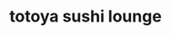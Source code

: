 ---
layout: place
title: "totoya sushi lounge"
permalink: /florida/orlando/totoya-sushi-lounge.html
stateAbbr: FL
stateName: Florida
cityName: Orlando
seo:
  name: "totoya sushi lounge"
  type: Restaurant
  links: null
description: "Looking for sushi in Orlando, Florida? Check out totoya sushi lounge for a delightful Japanese dining experience. Enjoy a variety of sushi and other dishes i..."
place_id: ChIJZyZhD9l754gR0TD-1pgDNYQ
photos:
  - name: >-
      places/ChIJZyZhD9l754gR0TD-1pgDNYQ/photos/AeeoHcI1WFEpxN1VmrlCExz4vASBY8fZff23I82TBlrkGbFuU1wcxCQXW8iAocvwPjz7G2DuRi32GtHdh-XVbSJUv0lXRdl0o5UefWK0JTbu2SPfR8J5L2WOIB5-uetSqhqOM9Jtk_yMKB23xoi3p4csJEb88ZSpaKdDpRy9OUpZjEU8dpgb0hDmNWhXhuEqSp0zE03gwm-y30vDYe_GwQasAbz29INdhC-Op8SfmRnL1yGaTqxed8FLlTNUPqMEfryP9Qlw0Et0bIK4acpL5zruBJBQv5jOTits4WLSHZobzE21jQ
    widthPx: 1440
    heightPx: 811
    authorAttributions:
      - displayName: totoya sushi lounge
        uri: https://maps.google.com/maps/contrib/109464634206100746917
        photoUri: >-
          https://lh3.googleusercontent.com/a-/ALV-UjVpG8QBzVt6g8CfQ3X4p-p5a_DbhfF-QDHSYLsiY24e2PNp5yDF=s100-p-k-no-mo
    flagContentUri: >-
      https://www.google.com/local/imagery/report/?cb_client=maps_api_places.places_api&image_key=!1e10!2sAF1QipOU9YLIZRJqg3dbBuQc_5PyAbU6IypVnSSFZHyW&hl=en-US
    googleMapsUri: >-
      https://www.google.com/maps/place//data=!3m4!1e2!3m2!1sAF1QipOU9YLIZRJqg3dbBuQc_5PyAbU6IypVnSSFZHyW!2e10!4m2!3m1!1s0x88e77bd90f612667:0x84350398d6fe30d1
  - name: >-
      places/ChIJZyZhD9l754gR0TD-1pgDNYQ/photos/AeeoHcKnAy7x-A8GOQG4iZw4-7BSDptWG9VblqthQlOEzV_x_oEvA7pQlr229_fF5s48QiikJAc87P-txVTi6euo3L88HMpMM5kIwjbdjcEt_WWpMbCx6QjqJ2UPStsqizC68MQxGzOjI9e9mqA1IJUKRAJWyXe6VFSOgjHUQ-Wie7GcfmyY7Rkxm-gsf__blc2z3bnas9Evu91i_jo5F0DwJlV9WIIDDu7nBYHl2LnvfTT_U5g-ZG3l-gDNE7bC_fES8Xgk0yVcF0qwowevCWxL1kvW4TGdM7EnByVp2D-kFvNf-w
    widthPx: 828
    heightPx: 466
    authorAttributions:
      - displayName: totoya sushi lounge
        uri: https://maps.google.com/maps/contrib/109464634206100746917
        photoUri: >-
          https://lh3.googleusercontent.com/a-/ALV-UjVpG8QBzVt6g8CfQ3X4p-p5a_DbhfF-QDHSYLsiY24e2PNp5yDF=s100-p-k-no-mo
    flagContentUri: >-
      https://www.google.com/local/imagery/report/?cb_client=maps_api_places.places_api&image_key=!1e10!2sAF1QipOLVNWwoqczEmOxS_egYYnLxBcXNwssZk-BOSdZ&hl=en-US
    googleMapsUri: >-
      https://www.google.com/maps/place//data=!3m4!1e2!3m2!1sAF1QipOLVNWwoqczEmOxS_egYYnLxBcXNwssZk-BOSdZ!2e10!4m2!3m1!1s0x88e77bd90f612667:0x84350398d6fe30d1
  - name: >-
      places/ChIJZyZhD9l754gR0TD-1pgDNYQ/photos/AeeoHcLGkceiKzGBZ2OYvLN8ySEhdncC15XYnsAgX2f-nYReEfTEV_O2IIJ6OReCFjuQPePWm76v755swBdtTu_EVjbZxsjcRq1rC504hXtaMo7tyQIuOb-kTBdabxgeyiFtOW2_rQ0YFY_wqt9mkFfphSCFfPvp-U8kwxbq3KuePksfKozuyfakYmK7yRkbsTCE0izGu7XfeLngW_D1O7TcdR2VTqJ0Sjxrb6AC1loX4mgD2xdL9cJHsXOCRH1_F-oslmcRylTZjvDStKNiSwMTToiJ19B5Ss7gLivC9vnI23ITG0jPGIiDCxg_aMi-nFSFmuVDT1R8KJS37xguB2MaMyrzi3WhqeA90otjhzkPrGOTP40jOd3GjjsQgw0hfQGaNdNr6qWLz6R0Tofq186OCRiOAxBErIiRC8tcmMWsTC_-ZQ
    widthPx: 4032
    heightPx: 3024
    authorAttributions:
      - displayName: Arash Ranjbaran
        uri: https://maps.google.com/maps/contrib/110807539764200502786
        photoUri: >-
          https://lh3.googleusercontent.com/a-/ALV-UjW0VW0yt-YiQppupofbJrgEUMXRVk9UeYI1vLJIPC8aAYRWb63e=s100-p-k-no-mo
    flagContentUri: >-
      https://www.google.com/local/imagery/report/?cb_client=maps_api_places.places_api&image_key=!1e10!2sCIHM0ogKEICAgMCIy5X3ew&hl=en-US
    googleMapsUri: >-
      https://www.google.com/maps/place//data=!3m4!1e2!3m2!1sCIHM0ogKEICAgMCIy5X3ew!2e10!4m2!3m1!1s0x88e77bd90f612667:0x84350398d6fe30d1
  - name: >-
      places/ChIJZyZhD9l754gR0TD-1pgDNYQ/photos/AeeoHcJEFfR5mE-CTLEXtQ8iuMLQ2TMYb26Kt48OCRg3NWSauQcgqECQwvGpi8T2sXZbDrh2R3sStN2djNhuPy1aDcPVjSvJlSFCiA4VwQZzhQVZ74hRRu0CTIh5PpTQQ8Fd4WFXR-mqdoS6tMxC5ElYO590T2aWOe1YKqpSD7zbeqLzqY__tsWOQ0lpSFoTOj0ZeEvYNMn9x9lNJuOJ-64c32iz1kfIAzQj-q_2rC4PtXT_mZFgqqrdYxvpGnRqff6SuwMtPu2fLQxwPoMvXuJe3eBH4oaU6pd0O9tlYJ1LKaVSCUQTW4j2OpUCq0fadoj8NoiBSPtq-OztZ9QrsF41glElgLzz9pEwM8kcNFgA-Ka1T15PixWtMMjUq9wx4_KAgmAnv1s1zvz2HruPkcn-LDEb7CljP_UlFXR2MlGm4lvBNg
    widthPx: 3024
    heightPx: 3024
    authorAttributions:
      - displayName: Alee AR
        uri: https://maps.google.com/maps/contrib/100724899210811505984
        photoUri: >-
          https://lh3.googleusercontent.com/a-/ALV-UjXh11bwbYr8E3CgN-QjgzadWss-Rw3ttNQpNH5kQqwEGlQuaqck=s100-p-k-no-mo
    flagContentUri: >-
      https://www.google.com/local/imagery/report/?cb_client=maps_api_places.places_api&image_key=!1e10!2sCIHM0ogKEICAgIDHq8rlVQ&hl=en-US
    googleMapsUri: >-
      https://www.google.com/maps/place//data=!3m4!1e2!3m2!1sCIHM0ogKEICAgIDHq8rlVQ!2e10!4m2!3m1!1s0x88e77bd90f612667:0x84350398d6fe30d1
  - name: >-
      places/ChIJZyZhD9l754gR0TD-1pgDNYQ/photos/AeeoHcLfwM06G5BMUgbWA8uGJBT6WBEHNJHAww8pYClLB564Wg3nTPI57iL_3K5bnA24Yaltjf7ywFD6USduR_zxb4k_ZKJMkEy_XcPBC-8MZrI458sgbitNu9lff44RKMN6zJRoSMLTC7ZtGRIYNmZKmn6Y4pIMH-C146byITie20hOq94DX4p4RjevVnXo1RXbFH1UYzbMjZkX_WUu_Y6E1x_ll5UCeqJpDDs9_WrZDxo_FK7vP8XMR4KjakDB9r_wHeKnikoLtqWoznZgCjQ5Bm54ouupuoS78Z8oHGPCVmFRYgmDUko2lu8lYCYd3huBz-zRHY3LdKWrNBIx7BIq1qeKnfFdjNSbXPI386MeKGtqA4hFATxdA2-csoZpTP6K9UUm4WqhS36umXvx5pqr8ANLxHjVcMTpEbbS4raseJJ8Qg
    widthPx: 4000
    heightPx: 3000
    authorAttributions:
      - displayName: Charles Lawson
        uri: https://maps.google.com/maps/contrib/110640682143419870740
        photoUri: >-
          https://lh3.googleusercontent.com/a-/ALV-UjV-XkC19w6XDWSYQR4O34j84dxdL13mh8nIUk7MaSA0NLwTW2MV=s100-p-k-no-mo
    flagContentUri: >-
      https://www.google.com/local/imagery/report/?cb_client=maps_api_places.places_api&image_key=!1e10!2sCIHM0ogKEICAgICTz8nsIA&hl=en-US
    googleMapsUri: >-
      https://www.google.com/maps/place//data=!3m4!1e2!3m2!1sCIHM0ogKEICAgICTz8nsIA!2e10!4m2!3m1!1s0x88e77bd90f612667:0x84350398d6fe30d1
  - name: >-
      places/ChIJZyZhD9l754gR0TD-1pgDNYQ/photos/AeeoHcIcy6hBy-RN_2K3-HXxepJtoD-6fGJWx4QA4ZfZOEbAcx_efruFwK_ymIgDn2QDuMfWZQ13eMJX6tKayl4U5SmZdaLKMYYlDDpgn2OZyP7t1KO_OdBZf0vbmcV0gE5VhChY7vCmYoi_b2Wi78LeJwFbGFn693cTo-wT9AqVfoGpl6c94iupVEoJ0V8HG1p7Qbb3xZcWrYENOBdjWHxpP9KggatDIxb8VttNPgqoXn3REh2e2IFQt4OgOQ0HuWCmQyOKxSdmFV-e5cKawkYkyXdQ0jj2eagcqL4EfNlihSDOdxDSyGlwHYgXpDQHm7E-QVB-YAUMhq98sHyRKm6ZJruYgwipjoqgUrvuB75caRtkGzPC-8Y9QOtENzxDHsX9QXJKm33pBenm40sRvk75N8ZeCr_dy0rheppYgEPv4ATF409w
    widthPx: 4032
    heightPx: 3024
    authorAttributions:
      - displayName: Fen Deng
        uri: https://maps.google.com/maps/contrib/106303046990694271447
        photoUri: >-
          https://lh3.googleusercontent.com/a-/ALV-UjUbAmWgrN4-ZIU8oT8rBfTScyQEDpZ1NrgLTNehzKC2PhVtR8oC=s100-p-k-no-mo
    flagContentUri: >-
      https://www.google.com/local/imagery/report/?cb_client=maps_api_places.places_api&image_key=!1e10!2sCIHM0ogKEICAgIDx7dr5_AE&hl=en-US
    googleMapsUri: >-
      https://www.google.com/maps/place//data=!3m4!1e2!3m2!1sCIHM0ogKEICAgIDx7dr5_AE!2e10!4m2!3m1!1s0x88e77bd90f612667:0x84350398d6fe30d1
  - name: >-
      places/ChIJZyZhD9l754gR0TD-1pgDNYQ/photos/AeeoHcJ0_dhnCtLDxE19SxsX4jRvyZhA8HTDZetG_vmJ4IMOM9nYJPKUTrTj1lCBWJEetZytIQum__12pkJoBc4nDOcQFqNHVohcL9y_zmLJ3IYZOPgqpQ0jtVG7JjfLl-WBqlI1Jv4NSiHyN-WnqRWsggsDLcES6AAz9YZc7juzh9Bkzuwg1boImpmcPb7PV-7Jg4gdZC8khiAKUnaiDXFMzYI4ah4PAiEX65fRqYnNeU4Dv0HG2YMMlly5IOF1t_ac0VxWvzyPEXv8dKogFAJYJwNucNgnYN0K_xW0mBRM5cU2v3f48Qwc5U70G9JGDjAHE-zuPXIUA1AzwzfiJbZGTWrQ6Vtd55M6WlgTJZoXMpBxRmBo7VrTAQv4zK7QKad4L4mzkrhKM3orPNUsGmx4Ne6efjMMh55s9RlamcQE0DyVLY-k
    widthPx: 4032
    heightPx: 3024
    authorAttributions:
      - displayName: Arash Ranjbaran
        uri: https://maps.google.com/maps/contrib/110807539764200502786
        photoUri: >-
          https://lh3.googleusercontent.com/a-/ALV-UjW0VW0yt-YiQppupofbJrgEUMXRVk9UeYI1vLJIPC8aAYRWb63e=s100-p-k-no-mo
    flagContentUri: >-
      https://www.google.com/local/imagery/report/?cb_client=maps_api_places.places_api&image_key=!1e10!2sCIHM0ogKEICAgMCIy5X3hwE&hl=en-US
    googleMapsUri: >-
      https://www.google.com/maps/place//data=!3m4!1e2!3m2!1sCIHM0ogKEICAgMCIy5X3hwE!2e10!4m2!3m1!1s0x88e77bd90f612667:0x84350398d6fe30d1
  - name: >-
      places/ChIJZyZhD9l754gR0TD-1pgDNYQ/photos/AeeoHcKyqgFevgXJLXGbqYkzqmzWlYBT8wToxclPm9yF93AmeMPzvZ4XQ-KN70GFHwzpKaZYD94TaeQn4xlBJjiHABwnklEmsXG6H5ciIYtrLe4zfsbb65EZ9BK_6VlS6sK61iEEpyKrMjQo8ahaYJ3EsPwXXOMhoxdt3EgEq66sdB7NlG5s4xYUFHgqUT2lsY9qxOvQ33hwZr9dV2gXg3WWqOqmPj6kIe6sTWAxc6VKbYFocetTNI-s1An05X_5O8QexIr8rSKBMP9fR7ohh84ICb_Jsz7F2aywbqJC8iuqOpn0tDkduhLNJRqVpzm79wOtvBgRFBCduzllrJgRfaUBaG36p8xnAQKZZKS8KXJV_p5agtoWGhTweh6bh6-aqGD9LTOi6R_HaeusDyhWqEBvxjwumnX8tTdDullBQQw53xLHVL4
    widthPx: 3024
    heightPx: 4032
    authorAttributions:
      - displayName: Ly
        uri: https://maps.google.com/maps/contrib/116441260866378042648
        photoUri: >-
          https://lh3.googleusercontent.com/a-/ALV-UjUMrz8UdepDI6ss1ppIuiQKzCe_1jrd5R5pasFzaemxtNuOumSR=s100-p-k-no-mo
    flagContentUri: >-
      https://www.google.com/local/imagery/report/?cb_client=maps_api_places.places_api&image_key=!1e10!2sCIHM0ogKEICAgICLgr3J8gE&hl=en-US
    googleMapsUri: >-
      https://www.google.com/maps/place//data=!3m4!1e2!3m2!1sCIHM0ogKEICAgICLgr3J8gE!2e10!4m2!3m1!1s0x88e77bd90f612667:0x84350398d6fe30d1
  - name: >-
      places/ChIJZyZhD9l754gR0TD-1pgDNYQ/photos/AeeoHcKMHtYPPOpyRBKp4MBhbWTUDi6DsoB90Nc-8qQrPjAiNPCKXzg0-CiwHssmBSqf8Lm56GZ0vIZiC7fgriNaeY_kKV7GeTxw7HJuqfwtuUyxNdbx3a2870-VeGpiMEJ6nyBj3WlGwJ3B7pI9oFrkUerMtw4W1yBmBK_r3uurfST4GJJs0LlHltshWK3sYNw9y9yrzOFlD8q1En0IjOCMfXjMig0B58_FJ_tbUQ1dYaPWhR1juElZGtMi5gjPTbmX7aMTMIPgTCV-EKaO1fHqMVkBKbAjafgzrrqcWAFH5PaSyGRbFKsFj6qEnFdsbqXLNvOQEwdU3tfQ3KOoN9w2oo_fsnAp1AtW9LQJqVdM5Fn3CYuP-olBIG5_PiuJqDmP1EcTczz1jA-rkQRyT_Jyq2eAUxX1CtUdhyp9zpiBMQE
    widthPx: 3024
    heightPx: 4032
    authorAttributions:
      - displayName: Timothy Morales
        uri: https://maps.google.com/maps/contrib/108379832674621564643
        photoUri: >-
          https://lh3.googleusercontent.com/a-/ALV-UjXiAm9wdQ9GdvYvDD0VVVad2SsckEi5mA59HWXESxYLyuNgqQwD=s100-p-k-no-mo
    flagContentUri: >-
      https://www.google.com/local/imagery/report/?cb_client=maps_api_places.places_api&image_key=!1e10!2sCIHM0ogKEICAgIDz5vWsFQ&hl=en-US
    googleMapsUri: >-
      https://www.google.com/maps/place//data=!3m4!1e2!3m2!1sCIHM0ogKEICAgIDz5vWsFQ!2e10!4m2!3m1!1s0x88e77bd90f612667:0x84350398d6fe30d1
  - name: >-
      places/ChIJZyZhD9l754gR0TD-1pgDNYQ/photos/AeeoHcJ_wnZDqUOxXydXjogqsK0n-D3v-l_9as4KBYUKb6ddZYRRmbf32ZANLyJMWUNbHnlMMrL5tRCweS2IBahbWSEUcrm_iG8vQf8JN_31f7JlWipanc5qew1Lv4fEiuE4XpyFbU5pyjo-2m42FR_u2JnBPcTlMTDbVkuXPGovZa_chHbzSE-3slooiqakhXQw8-TrB9M6ExIzJlfhLl8xF-y1HvFYCKpdw5tDiQFtFxKD6jNMN9DL5csgXTQv7pERD-JvtkHYvhAvR5SarkhFUA16dwRczXn5S-I13KzfxGuTcQzSh8W3WibxxA8UMlqvIqy0rAfHCv8FqpQXzIWa-oKMvVsPyHGE7B7ONzk27bqnhu8oxYfzdSshgaEQ9I_kMDJapB36XGkqMuakj_z-eozmK1DY-X25ZRMCmEyQXhvNWZ4
    widthPx: 3024
    heightPx: 4032
    authorAttributions:
      - displayName: Gator Mouse
        uri: https://maps.google.com/maps/contrib/104362616363045162672
        photoUri: >-
          https://lh3.googleusercontent.com/a/ACg8ocJS8_IqDxQTutYoAOBqScz9eWMP17EQUIpwhsSPNwoPTXFmcA=s100-p-k-no-mo
    flagContentUri: >-
      https://www.google.com/local/imagery/report/?cb_client=maps_api_places.places_api&image_key=!1e10!2sCIHM0ogKEICAgIDXvqDK5wE&hl=en-US
    googleMapsUri: >-
      https://www.google.com/maps/place//data=!3m4!1e2!3m2!1sCIHM0ogKEICAgIDXvqDK5wE!2e10!4m2!3m1!1s0x88e77bd90f612667:0x84350398d6fe30d1
address: 621 E Central Blvd, Orlando, FL 32801, USA
street: 621 E Central Blvd
city: Orlando
state: FL
zip: '32801'
country: USA
neighborhood: Northeast Orlando
latitude: '28.542465'
longitude: '-81.369103'
accessibility_options:
  wheelchairAccessibleParking: true
  wheelchairAccessibleEntrance: true
  wheelchairAccessibleRestroom: true
  wheelchairAccessibleSeating: true
business_status: OPERATIONAL
name: totoya sushi lounge
google_maps_links:
  directionsUri: >-
    https://www.google.com/maps/dir//''/data=!4m7!4m6!1m1!4e2!1m2!1m1!1s0x88e77bd90f612667:0x84350398d6fe30d1!3e0
  placeUri: https://maps.google.com/?cid=9526524541749047505
  writeAReviewUri: >-
    https://www.google.com/maps/place//data=!4m3!3m2!1s0x88e77bd90f612667:0x84350398d6fe30d1!12e1
  reviewsUri: >-
    https://www.google.com/maps/place//data=!4m4!3m3!1s0x88e77bd90f612667:0x84350398d6fe30d1!9m1!1b1
  photosUri: >-
    https://www.google.com/maps/place//data=!4m3!3m2!1s0x88e77bd90f612667:0x84350398d6fe30d1!10e5
primary_type: Japanese Restaurant
opening_hours:
  regular: null
  current: null
secondary_opening_hours:
  regular:
    weekdayDescriptions: null
    type: null
  current:
    weekdayDescriptions: null
    type: null
phone: null
price_level: null
price_range: null
rating: null
rating_count: 0
website: null
reviews: null
parking_options: null
payment_options: null
allow_dogs: null
curbside_pickup: null
delivery: null
dine_in: null
good_for_children: null
good_for_groups: null
good_for_sports: null
live_music: null
menu_for_children: null
outdoor_seating: null
reservable: null
restroom: null
serves_beer: null
serves_breakfast: null
serves_brunch: null
serves_cocktails: null
serves_coffee: null
serves_dinner: null
serves_dessert: null
serves_lunch: null
serves_vegetarian_food: null
serves_wine: null
takeout: null
summary: null

---